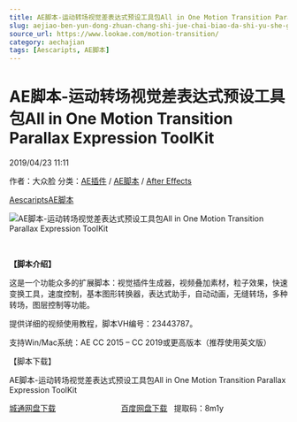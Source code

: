 ```yaml
---
title: AE脚本-运动转场视觉差表达式预设工具包All in One Motion Transition Parallax Expression ToolKit
slug: aejiao-ben-yun-dong-zhuan-chang-shi-jue-chai-biao-da-shi-yu-she-gong-ju-bao-all-in-one-motion-transition-parallax-expression-toolkit
source_url: https://www.lookae.com/motion-transition/
category: aechajian
tags: [Aescaripts, AE脚本]
---
```

# AE脚本-运动转场视觉差表达式预设工具包All in One Motion Transition Parallax Expression ToolKit

2019/04/23 11:11

作者：大众脸
分类：[AE插件](https://www.lookae.com/after-effects/aechajian/) / [AE脚本](https://www.lookae.com/after-effects/aescripts/) / [After Effects](https://www.lookae.com/after-effects/)

[Aescaripts](https://www.lookae.com/tag/aescaripts/)[AE脚本](https://www.lookae.com/tag/ae%e8%84%9a%e6%9c%ac/)

![AE脚本-运动转场视觉差表达式预设工具包All in One Motion Transition Parallax Expression ToolKit](https://www.lookae.com/wp-content/uploads/2019/04/Motion-Transition.jpg "AE脚本-运动转场视觉差表达式预设工具包All in One Motion Transition Parallax Expression ToolKit-LookAE.com")

﻿

**【脚本介绍】**

这是一个功能众多的扩展脚本：视觉插件生成器，视频叠加素材，粒子效果，快速变换工具，速度控制，基本图形转换器，表达式助手，自动动画，无缝转场，多种转场，图层控制等功能。

提供详细的视频使用教程，脚本VH编号：23443787。

支持Win/Mac系统：AE CC 2015 – CC 2019或更高版本（推荐使用英文版）

【脚本下载】

AE脚本-运动转场视觉差表达式预设工具包All in One Motion Transition Parallax Expression ToolKit

[城通网盘下载](https://lookae.ctfile.com/fs/680462-367641437)                              [百度网盘下载](https://pan.baidu.com/s/1RoZ85lxsjPZZFiduV1YqmQ)   提取码：8m1y
